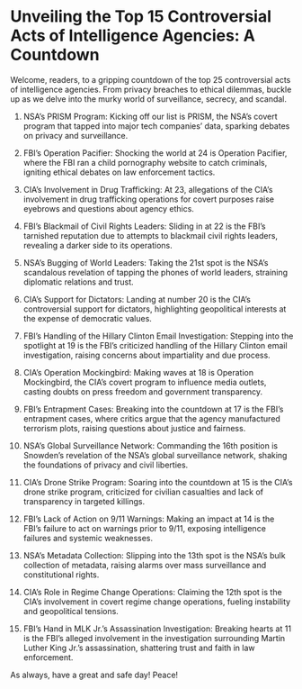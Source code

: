 # Unveiling the Top 15 Controversial Acts of Intelligence Agencies: A Countdown

Welcome, readers, to a gripping countdown of the top 25 controversial acts of intelligence agencies. From privacy breaches to ethical dilemmas, buckle up as we delve into the murky world of surveillance, secrecy, and scandal.

	
 
 1.	NSA’s PRISM Program: Kicking off our list is PRISM, the NSA’s covert program that tapped into major tech companies’ data, sparking debates on privacy and surveillance.
	
 
 2.	FBI’s Operation Pacifier: Shocking the world at 24 is Operation Pacifier, where the FBI ran a child pornography website to catch criminals, igniting ethical debates on law enforcement tactics.
	
 
 3.	CIA’s Involvement in Drug Trafficking: At 23, allegations of the CIA’s involvement in drug trafficking operations for covert purposes raise eyebrows and questions about agency ethics.
	
 
 4.	FBI’s Blackmail of Civil Rights Leaders: Sliding in at 22 is the FBI’s tarnished reputation due to attempts to blackmail civil rights leaders, revealing a darker side to its operations.
	
 
 5.	NSA’s Bugging of World Leaders: Taking the 21st spot is the NSA’s scandalous revelation of tapping the phones of world leaders, straining diplomatic relations and trust.
	
 
 6.	CIA’s Support for Dictators: Landing at number 20 is the CIA’s controversial support for dictators, highlighting geopolitical interests at the expense of democratic values.
	
 
 7.	FBI’s Handling of the Hillary Clinton Email Investigation: Stepping into the spotlight at 19 is the FBI’s criticized handling of the Hillary Clinton email investigation, raising concerns about impartiality and due process.
	
 
 8.	CIA’s Operation Mockingbird: Making waves at 18 is Operation Mockingbird, the CIA’s covert program to influence media outlets, casting doubts on press freedom and government transparency.
	
 
 9.	FBI’s Entrapment Cases: Breaking into the countdown at 17 is the FBI’s entrapment cases, where critics argue that the agency manufactured terrorism plots, raising questions about justice and fairness.
	
 
 10.	NSA’s Global Surveillance Network: Commanding the 16th position is Snowden’s revelation of the NSA’s global surveillance network, shaking the foundations of privacy and civil liberties.
	
 
 11.	CIA’s Drone Strike Program: Soaring into the countdown at 15 is the CIA’s drone strike program, criticized for civilian casualties and lack of transparency in targeted killings.
	
 
 12.	FBI’s Lack of Action on 9/11 Warnings: Making an impact at 14 is the FBI’s failure to act on warnings prior to 9/11, exposing intelligence failures and systemic weaknesses.
	
 
 13.	NSA’s Metadata Collection: Slipping into the 13th spot is the NSA’s bulk collection of metadata, raising alarms over mass surveillance and constitutional rights.
	
 
 14.	CIA’s Role in Regime Change Operations: Claiming the 12th spot is the CIA’s involvement in covert regime change operations, fueling instability and geopolitical tensions.
	
 
 15.	FBI’s Hand in MLK Jr.’s Assassination Investigation: Breaking hearts at 11 is the FBI’s alleged involvement in the investigation surrounding Martin Luther King Jr.’s assassination, shattering trust and faith in law enforcement.

As always, have a great and safe day! Peace!

